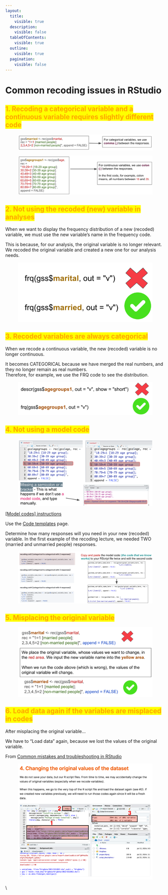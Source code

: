 ```yaml
---
layout:
  title:
    visible: true
  description:
    visible: false
  tableOfContents:
    visible: true
  outline:
    visible: true
  pagination:
    visible: false
---
```


# Common recoding issues in RStudio

## <mark style="color:orange;">1. Recoding a categorical variable and a continuous variable requires slightly different code</mark>

<figure><img src="../../../.gitbook/assets/image (39).png" alt=""><figcaption></figcaption></figure>

<figure><img src="../../../.gitbook/assets/image (40).png" alt=""><figcaption></figcaption></figure>

## <mark style="color:orange;">2. Not using the recoded (new) variable in analyses</mark>

When we want to display the frequency distribution of a new (recoded) variable, we must use the new variable’s name in the frequency code.&#x20;

This is because, for our analysis, the original variable is no longer relevant. We recoded the original variable and created a new one for our analysis needs.

<figure><img src="../../../.gitbook/assets/image (41).png" alt=""><figcaption></figcaption></figure>

## <mark style="color:orange;">3. Recoded variables are always categorical</mark>

When we recode a continuous variable, the new (recoded) variable is no longer continuous.

It becomes CATEGORICAL because we have merged the real numbers, and they no longer remain as real numbers.\
Therefore, for example, we use the FRQ code to see the distribution.

<figure><img src="../../../.gitbook/assets/image (42).png" alt=""><figcaption></figcaption></figure>

## <mark style="color:orange;">4. Not using a model code</mark>

<figure><img src="../../../.gitbook/assets/image (43).png" alt=""><figcaption></figcaption></figure>

[\[Model codes\] instructions](https://ttezcan.gitbook.io/lectures/all-lectures-and-labs/r-lab/lab-resources/model-codes)

Use the [Code templates](https://ttezcan.gitbook.io/lect/all-lectures-and-labs/r-lab/lab-resources/code-templates) page.

Determine how many responses will you need in your new (recoded) variable. In the first example of the recoding lecture, we needed TWO (married and unmarried people) responses.

<figure><img src="../../../.gitbook/assets/image (45).png" alt=""><figcaption></figcaption></figure>

## <mark style="color:orange;">5. Misplacing the original variable</mark>

<figure><img src="../../../.gitbook/assets/image (44).png" alt=""><figcaption></figcaption></figure>

## <mark style="color:orange;">6. Load data again if the variables are misplaced in codes</mark>

After misplacing the original variable…&#x20;

We have to “Load data” again, because we lost the values of the original variable.

From [Common mistakes and troubleshooting in RStudio](https://ttezcan.gitbook.io/lect/all-lectures-and-labs/r-lab/lab-resources/common-mistakes-and-troubleshooting-in-rstudio)

<figure><img src="../../../.gitbook/assets/image (3) (1).png" alt=""><figcaption></figcaption></figure>

\
